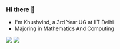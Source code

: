 ### Hi there 👋
- I'm Khushvind, a 3rd Year UG at IIT Delhi
- Majoring in Mathematics And Computing
  

![](https://raw.githubusercontent.com/khushvind/Profile-Readme/master/generated/overview.svg#gh-dark-mode-only)
![](https://raw.githubusercontent.com/khushvind/Profile-Readme/master/generated/overview.svg#gh-light-mode-only)

<!--
**khushvind/khushvind** is a ✨ _special_ ✨ repository because its `README.md` (this file) appears on your GitHub profile.

Here are some ideas to get you started:

- 🔭 I’m currently working on ...
- 🌱 I’m currently learning ...
- 👯 I’m looking to collaborate on ...
- 🤔 I’m looking for help with ...
- 💬 Ask me about ...
- 📫 How to reach me: ...
- 😄 Pronouns: ...
- ⚡ Fun fact: ...
-->
